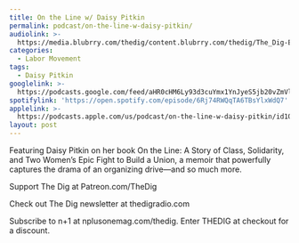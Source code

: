```yaml
---
title: On the Line w/ Daisy Pitkin
permalink: podcast/on-the-line-w-daisy-pitkin/
audiolink: >-
  https://media.blubrry.com/thedig/content.blubrry.com/thedig/The_Dig-EP_374-Pitkin.mp3
categories:
  - Labor Movement
tags:
  - Daisy Pitkin
googlelink: >-
  https://podcasts.google.com/feed/aHR0cHM6Ly93d3cuYmx1YnJyeS5jb20vZmVlZHMvdGhlZGlnLnhtbA/episode/aHR0cHM6Ly90aGVkaWcuYmx1YnJyeS5uZXQvP3A9MjI3Mw?sa=X&ved=0CAUQkfYCahcKEwi44f7r1b-AAxUAAAAAHQAAAAAQNg
spotifylink: 'https://open.spotify.com/episode/6Rj74RWQqTA6TBsYlxWdQ7'
applelink: >-
  https://podcasts.apple.com/us/podcast/on-the-line-w-daisy-pitkin/id1043245989?i=1000581295472
layout: post
---
```


Featuring Daisy Pitkin on her book On the Line: A Story of Class, Solidarity, and Two Women’s Epic Fight to Build a Union, a memoir that powerfully captures the drama of an organizing drive—and so much more.

Support The Dig at Patreon.com/TheDig

Check out The Dig newsletter at thedigradio.com

Subscribe to n+1 at nplusonemag.com/thedig. Enter THEDIG at checkout for a discount.
